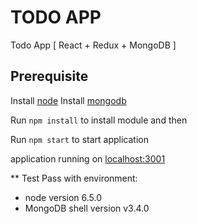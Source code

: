 # TODO APP
Todo App [ React + Redux + MongoDB ]

Prerequisite
------------
Install [node](https://nodejs.org/en/)
Install [mongodb](https://docs.mongodb.com/manual/installation/)

Run `npm install` to install module and then

Run `npm start` to start application

application running on [localhost:3001](localhost:3001)

** Test Pass with environment:
- node version 6.5.0
- MongoDB shell version v3.4.0